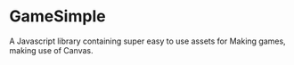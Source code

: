 # GameSimple
A Javascript library containing super easy to use assets for Making games, making use of Canvas. 
